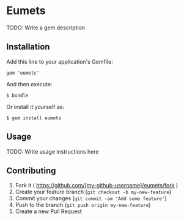 # Eumets

TODO: Write a gem description

## Installation

Add this line to your application's Gemfile:

    gem 'eumets'

And then execute:

    $ bundle

Or install it yourself as:

    $ gem install eumets

## Usage

TODO: Write usage instructions here

## Contributing

1. Fork it ( https://github.com/[my-github-username]/eumets/fork )
2. Create your feature branch (`git checkout -b my-new-feature`)
3. Commit your changes (`git commit -am 'Add some feature'`)
4. Push to the branch (`git push origin my-new-feature`)
5. Create a new Pull Request

